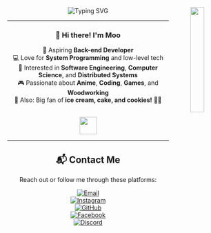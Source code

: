 <div align="center">

<img src="https://readme-typing-svg.demolab.com?font=Fira+Code&duration=3000&pause=1000&color=36BCF7&center=true&vCenter=true&width=1000&lines=I'm+someone+who+enjoys+anime%2C+coding%2C+and+making+things+with+wood.;I+like+using+both+my+imagination+and+problem-solving+skills+in+everything+I+do." alt="Typing SVG" />

<img src="https://i.pinimg.com/736x/2d/e7/8f/2de78f5953e74c98aeedb068c4d6a39b.jpg" width="25%" align="right" />

---

### 👋 Hi there! I'm Moo

💼 Aspiring **Back-end Developer**  
💻 Love for **System Programming** and low-level tech  
📘 Interested in **Software Engineering**, **Computer Science**, and **Distributed Systems**  
🎮 Passionate about **Anime**, **Coding**, **Games**, and **Woodworking**  
🍰 Also: Big fan of **ice cream, cake, and cookies!** 🐰🐤

<br>

<img src="https://raw.githubusercontent.com/innng/innng/master/assets/kyubey.gif" height="40" />

---

## 📬 Contact Me

Reach out or follow me through these platforms:

[![Email](https://img.shields.io/badge/Email-redmonkey4826@gmail.com-D14836?style=flat-square&logo=gmail&logoColor=white)](mailto:redmonkey4826@gmail.com)  
[![Instagram](https://img.shields.io/badge/Instagram-@redmonkey4826-E4405F?style=flat-square&logo=instagram&logoColor=white)](https://www.instagram.com/redmonkey4826)  
[![GitHub](https://img.shields.io/badge/GitHub-@itemmoo-181717?style=flat-square&logo=github&logoColor=white)](https://github.com/itemmoo)  
[![Facebook](https://img.shields.io/badge/Facebook-mccula.redmonkey-1877F2?style=flat-square&logo=facebook&logoColor=white)](https://www.facebook.com/mccula.redmonkey)  
[![Discord](https://img.shields.io/badge/Discord-123456789012345678-5865F2?style=flat-square&logo=discord&logoColor=white)](https://discordapp.com/users/123456789012345678)

</div>
